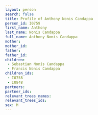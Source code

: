```yaml
---
layout: person
search: false
title: Profile of Anthony Nonis Candappa
person_id: I0759
first_name: Anthony
last_name: Nonis Candappa
full_name: Anthony Nonis Candappa
mother: 
mother_id: 
father: 
father_id: 
children:
 - Sebastian Nonis Candappa
 - Francis Nonis Candappa
children_ids:
 - I0758
 - I0848
partners:
partner_ids:
relevant_trees_names:
relevant_trees_ids:
sex: M
---
```


